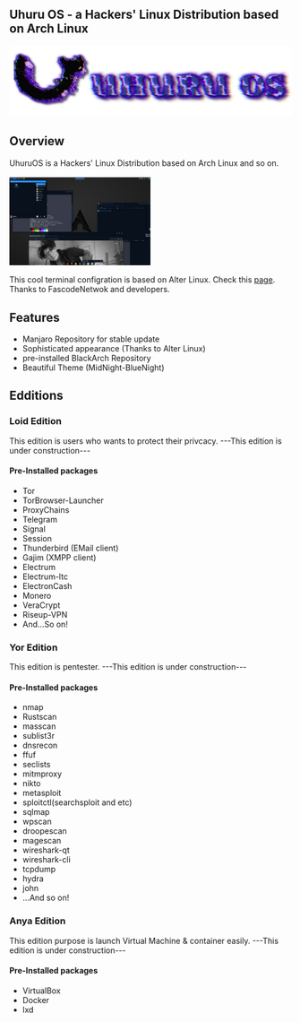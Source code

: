 <h2>Uhuru OS - a Hackers' Linux Distribution based on Arch Linux</h2>

<p align="center">
    <img src="../images/logo/UhuruOS_logo.png" alt="UhuruOS_logo">
</p>

<h2> Overview </h2>
UhuruOS is a Hackers' Linux Distribution based on Arch Linux and so on. <br>

<br>
<img src="../images/screenshot/UhuruOS_screenshot.png" width="50%">
<br>

This cool terminal configration is based on Alter Linux. 
Check this <a href="https://github.com/orgs/FascodeNet/projects/2">page</a>.  Thanks to FascodeNetwok and developers.

<h2> Features </h2>
<ul>
    <li>Manjaro Repository for stable update</li>
    <li>Sophisticated appearance (Thanks to Alter Linux)</li>
    <li>pre-installed BlackArch Repository </li>
    <li>Beautiful Theme (MidNight-BlueNight) </li>
</ul>

<h2> Edditions </h2>
<h3> Loid Edition </h3>
This edition is users who wants to protect their privcacy.
---This edition is under construction---

<h4> Pre-Installed packages</h4>
<ul>
    <li>Tor</li>
    <li>TorBrowser-Launcher</li>
    <li>ProxyChains</li>
    <li>Telegram</li>
    <li>Signal</li>
    <li>Session</li>
    <li>Thunderbird (EMail client)</li>
    <li>Gajim (XMPP client)</li>
    <li>Electrum</li>
    <li>Electrum-ltc</li>
    <li>ElectronCash</li>
    <li>Monero</li>
    <li>VeraCrypt</li>
    <li>Riseup-VPN</li>
    <li>And...So on!</li>
</ul>

<h3> Yor Edition </h3>
This edition is pentester.
---This edition is under construction---

<h4> Pre-Installed packages</h4>
<ul>
    <li>nmap</li>
    <li>Rustscan</li>
    <li>masscan</li>
    <li>sublist3r</li>
    <li>dnsrecon</li>
    <li>ffuf</li>
    <li>seclists</li>
    <li>mitmproxy</li>
    <li>nikto</li>
    <li>metasploit</li>
    <li>sploitctl(searchsploit and etc)</li>
    <li>sqlmap</li>
    <li>wpscan</li>
    <li>droopescan</li>
    <li>magescan</li>
    <li>wireshark-qt</li>
    <li>wireshark-cli</li>
    <li>tcpdump</li>
    <li>hydra</li>
    <li>john</li>
    <li>...And so on!</li>
</ul>

<h3> Anya Edition </h3>
This edition purpose is launch Virtual Machine & container easily.
---This edition is under construction---

<h4> Pre-Installed packages</h4>
<ul>
    <li>VirtualBox</li>
    <li>Docker</li>
    <li>lxd</li>
</ul>

